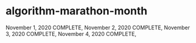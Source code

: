 # algorithm-marathon-month

November 1, 2020 COMPLETE,
November 2, 2020 COMPLETE,
November 3, 2020 COMPLETE,
November 4, 2020 COMPLETE,
